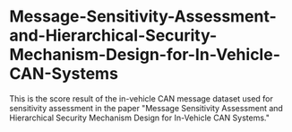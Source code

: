 # Message-Sensitivity-Assessment-and-Hierarchical-Security-Mechanism-Design-for-In-Vehicle-CAN-Systems
This is the score result of the in-vehicle CAN message dataset used for sensitivity assessment in the paper "Message Sensitivity Assessment and Hierarchical Security Mechanism Design for In-Vehicle CAN Systems."
